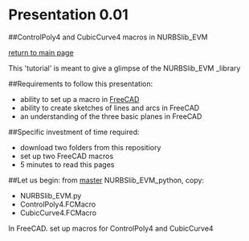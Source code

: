 
# Presentation 0.01
##ControlPoly4 and CubicCurve4 macros in NURBSlib_EVM

[return to main page](http://edwardvmills.github.io/NURBSlib_EVM/)

This 'tutorial' is meant to give a glimpse of the NURBSlib_EVM _library

##Requirements to follow this presentation:
* ability to set up a macro in [FreeCAD](http://www.freecadweb.org/)
* ability to create sketches of lines and arcs in FreeCAD
* an understanding of the three basic planes in FreeCAD

##Specific investment of time required:
* download two folders from this repositiory
* set up two FreeCAD macros
* 5 minutes to read this pages


##Let us begin:
from [master](https://github.com/edwardvmills/NURBSlib_EVM) NURBSlib_EVM_python, copy:
* NURBSlib_EVM.py
* ControlPoly4.FCMacro
* CubicCurve4.FCMacro

In FreeCAD. set up macros for ControlPoly4 and CubicCurve4

